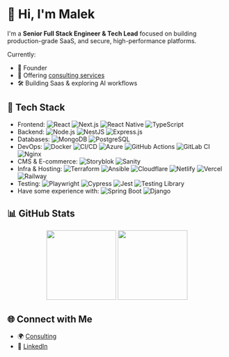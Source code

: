 # 👋 Hi, I'm Malek

I'm a **Senior Full Stack Engineer & Tech Lead** focused on building production-grade SaaS, and secure, high-performance platforms.

Currently:
- 🚀 Founder
- 🧪 Offering [consulting services](https://maleksmida.com/consulting)
- 🛠️ Building Saas & exploring AI workflows

## 🧰 Tech Stack

- Frontend: ![React](https://img.shields.io/badge/React-20232A?style=flat&logo=react&logoColor=61DAFB) ![Next.js](https://img.shields.io/badge/Next.js-black?style=flat&logo=next.js) ![React Native](https://img.shields.io/badge/React_Native-20232A?style=flat&logo=react&logoColor=61DAFB) ![TypeScript](https://img.shields.io/badge/TypeScript-007ACC?style=flat&logo=typescript&logoColor=white)
- Backend: ![Node.js](https://img.shields.io/badge/Node.js-339933?style=flat&logo=node.js&logoColor=white) ![NestJS](https://img.shields.io/badge/NestJS-E0234E?style=flat&logo=nestjs&logoColor=white) ![Express.js](https://img.shields.io/badge/Express.js-404D59?style=flat)
- Databases: ![MongoDB](https://img.shields.io/badge/MongoDB-4EA94B?style=flat&logo=mongodb&logoColor=white) ![PostgreSQL](https://img.shields.io/badge/PostgreSQL-336791?style=flat&logo=postgresql&logoColor=white)
- DevOps: ![Docker](https://img.shields.io/badge/Docker-2496ED?style=flat&logo=docker&logoColor=white) ![CI/CD](https://img.shields.io/badge/CI/CD-303030?style=flat&logo=github-actions&logoColor=white) ![Azure](https://img.shields.io/badge/Azure-0078D4?style=flat&logo=microsoftazure&logoColor=white) ![GitHub Actions](https://img.shields.io/badge/GitHub_Actions-2088FF?style=flat&logo=github-actions&logoColor=white) ![GitLab CI](https://img.shields.io/badge/GitLab_CI-FCA121?style=flat&logo=gitlab&logoColor=white) ![Nginx](https://img.shields.io/badge/Nginx-009639?style=flat&logo=nginx&logoColor=white)
- CMS & E-commerce: ![Storyblok](https://img.shields.io/badge/Storyblok-09B3AF?style=flat&logo=storyblok&logoColor=white) ![Sanity](https://img.shields.io/badge/Sanity-EF2D5E?style=flat)
- Infra & Hosting: ![Terraform](https://img.shields.io/badge/Terraform-623CE4?style=flat&logo=terraform&logoColor=white) ![Ansible](https://img.shields.io/badge/Ansible-EE0000?style=flat&logo=ansible&logoColor=white) ![Cloudflare](https://img.shields.io/badge/Cloudflare-F38020?style=flat&logo=cloudflare&logoColor=white) ![Netlify](https://img.shields.io/badge/Netlify-00C7B7?style=flat&logo=netlify&logoColor=white) ![Vercel](https://img.shields.io/badge/Vercel-000?style=flat&logo=vercel&logoColor=white) ![Railway](https://img.shields.io/badge/Railway-0B0D0E?style=flat&logo=railway&logoColor=white)
- Testing: ![Playwright](https://img.shields.io/badge/Playwright-2EAD33?style=flat&logo=playwright&logoColor=white) ![Cypress](https://img.shields.io/badge/Cypress-17202C?style=flat&logo=cypress&logoColor=white) ![Jest](https://img.shields.io/badge/Jest-C21325?style=flat&logo=jest&logoColor=white) ![Testing Library](https://img.shields.io/badge/Testing_Library-E33332?style=flat&logo=testing-library&logoColor=white)
- Have some experience with: ![Spring Boot](https://img.shields.io/badge/Spring_Boot-6DB33F?style=flat&logo=spring-boot&logoColor=white) ![Django](https://img.shields.io/badge/Django-092E20?style=flat&logo=django&logoColor=white)

## 📊 GitHub Stats

<p align="center">
  <img src="https://github-readme-stats.vercel.app/api?username=MalekSmida&show_icons=true&count_private=true&hide_title=true&theme=default" height="160"/>
  <img src="https://github-readme-stats.vercel.app/api/top-langs/?username=MalekSmida&layout=compact&hide_title=true&langs_count=8&theme=default" height="160"/>
</p>

## 🌐 Connect with Me

- 🌍 [Consulting](https://maleksmida.com)
- 💼 [LinkedIn](https://linkedin.com/in/maleksmida)
